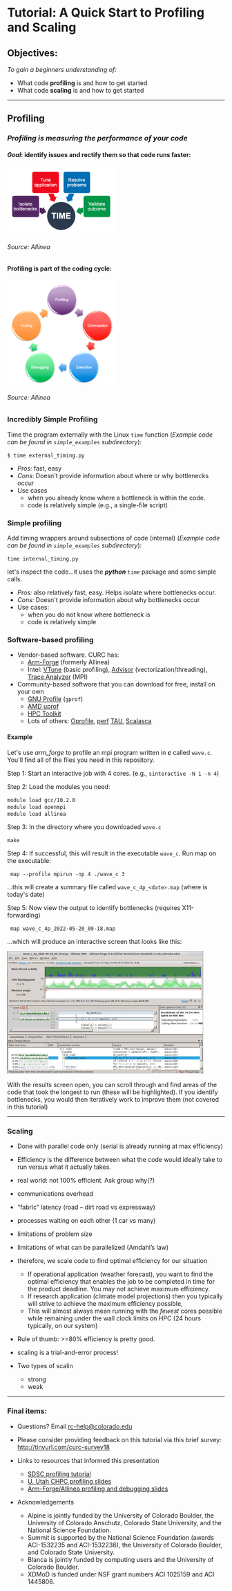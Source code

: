 
# Tutorial: A Quick Start to Profiling and Scaling 

## Objectives: 

_To gain a beginners understanding of:_

* What code __profiling__ is and how to get started
* What code __scaling__ is and how to get started

---

## Profiling

### _Profiling is measuring the performance of your code_


#### _Goal_: identify issues and rectify them so that code runs faster:

<img src="images/allinea_profiling.png" width="50%" />
 
###### Source: Allinea



#### Profiling is part of the coding cycle:


<img src="images/allinea_coding_cycle.png" width="50%" />

###### Source: Allinea

### Incredibly Simple Profiling

Time the program externally with the Linux `time` function (_Example code can be found in `simple_examples` subdirectory_): 

```
$ time external_timing.py
```


* _Pros:_ fast, easy
* _Cons:_ Doesn't provide information about where or why bottlenecks occur
* Use cases 
  * when you already know where a bottleneck is within the code. 
  * code is relatively simple (e.g., a single-file script)

### Simple profiling 

Add timing wrappers around subsections of code (internal) (_Example code can be found in `simple_examples` subdirectory_): 

```
time internal_timing.py
```

let's inspect the code...it uses the ___python___ `time` package and some simple calls. 


* _Pros:_ also relatively fast, easy. Helps isolate where bottlenecks occur.
* _Cons:_ Doesn't provide information about why bottlenecks occur
* Use cases: 
  * when you do not know where bottleneck is
  * code is relatively simple 

### Software-based profiling

* Vendor-based software. CURC has:
  * [Arm-Forge](https://developer.arm.com/Tools%20and%20Software/Arm%20Forge) (formerly Allinea)
  * Intel: [VTune](https://www.intel.com/content/www/us/en/develop/documentation/vtune-help/top.html) (basic profiling), [Advisor](https://www.intel.com/content/www/us/en/develop/documentation/get-started-with-advisor/top.html) (vectorization/threading), [Trace Analyzer](https://www.intel.com/content/www/us/en/develop/documentation/get-started-with-itac/top.html) (MPI)
* Community-based software that you can download for free, install on your own
  * [GNU Profile](https://ftp.gnu.org/old-gnu/Manuals/gprof-2.9.1/html_mono/gprof.html) (`gprof`)
  * [AMD uprof](https://developer.amd.com/amd-uprof)
  * [HPC Toolkit](http://hpctoolkit.org)
  * Lots of others: [Oprofile](https://oprofile.sourceforge.io/news/), [perf](https://perf.wiki.kernel.org/index.php/Tutorial#Introduction) [TAU](https://www.cs.uoregon.edu/research/tau/home.php), [Scalasca](https://www.scalasca.org)

#### Example

Let's use _arm_forge_ to profile an mpi program written in ___c___ called `wave.c`. You'll find all of the files you need in this repository.

Step 1: Start an interactive job with 4 cores. (e.g., `sinteractive -N 1 -n 4`)

Step 2: Load the modules you need:

```
module load gcc/10.2.0
module load openmpi
module load allinea
```

Step 3: In the directory where you downloaded `wave.c` 

```
make
```

Step 4: If successful, this will result in the executable `wave_c`. Run map on the executable:

```
 map --profile mpirun -np 4 ./wave_c 3
```

...this will create a summary file called `wave_c_4p_<date>.map` (where <date> is today's date)
 
Step 5: Now view the output to identify bottlenecks (requires X11-forwarding)
 
```
 map wave_c_4p_2022-05-20_09-18.map
```
 
...which will produce an interactive screen that looks like this:
 
<img src="images/allinea_map_results_screen.png" width="90%" />

With the results screen open, you can scroll through and find areas of the code that took the longest to run (these will be highlighted).  If you identify bottlenecks, you would then iteratively work to improve them (not covered in this tutorial)


---

### Scaling
 
* Done with parallel code only (serial is already running at max efficiency)

* Efficiency is the difference between what the code would ideally take to run versus what it actually takes. 
* real world: not 100% efficient.  Ask group why(?)
 * communications overhead
 * “fabric” latency (road – dirt road vs expressway)
 * processes waiting on each other (1 car vs many)
 * limitations of problem size
 * limitations of what can be parallelized (Amdahl’s law)
 
* therefore, we scale code to find optimal efficiency for our situation
   * If operational application (weather forecast), you want to find the optimal efficiency that enables the job to be completed in time for the product deadline.  You may not achieve maximum efficiency. 
   * If research application (climate model projections) then you typically will strive to achieve the maximum efficiency possible, 
   * This will almost always mean running with the *fewest* cores possible while remaining under the wall clock limits on HPC (24 hours typically, on our system)
 
* Rule of thumb: >=80% efficiency is pretty good. 
* scaling is a trial-and-error process! 
* Two types of scalin
   * strong
   * weak



---

### Final items:

* Questions?  Email rc-help@colorado.edu

* Please consider providing feedback on this tutorial via this brief survey: http://tinyurl.com/curc-survey18

* Links to resources that informed this presentation
  * [SDSC profiling tutorial](https://education.sdsc.edu/training/interactive/hpc_user_training_2021/week7/) 
  * [U. Utah CHPC profiling slides](https://www.chpc.utah.edu/presentations/images-and-pdfs/Profiling20.pdf)
  * [Arm-Forge/Allinea profiling and debugging slides](https://www.alcf.anl.gov/files/Allinea.pdf)

* Acknowledgements
  * Alpine is jointly funded by the University of Colorado Boulder, the University of Colorado Anschutz, Colorado State University, and the National Science Foundation.
  * Summit is supported by the National Science Foundation (awards ACI-1532235 and ACI-1532236), the University of Colorado Boulder, and Colorado State University.
  * Blanca is jointly funded by computing users and the University of Colorado Boulder.
  * XDMoD is funded under NSF grant numbers ACI 1025159 and ACI 1445806.
